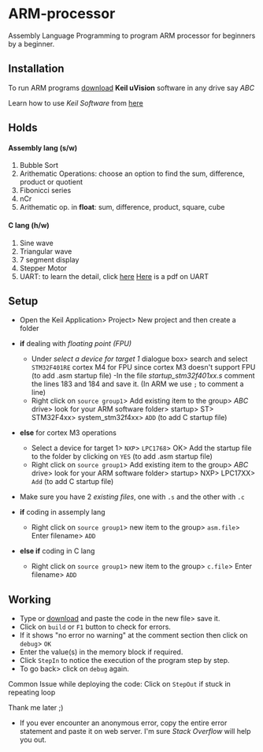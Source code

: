 # ARM-processor 
 Assembly Language Programming to program ARM processor for beginners by a beginner.
 
## Installation
To run ARM programs [download](https://drive.google.com/file/d/1D2ThQHlwVm-AKi4Ew58r6yp_oblK2fqs/view?usp=sharing) **Keil uVision** software in any drive say _ABC_

Learn how to use *Keil Software* from [here](https://www.youtube.com/watch?v=ED2wdbd6S68)

## Holds

#### Assembly lang (s/w)
1. Bubble Sort
2. Arithematic Operations: choose an option to find the sum, difference, product or quotient 
3. Fibonicci series
4. nCr 
5. Arithematic op. in **float**: sum, difference, product, square, cube

#### C lang (h/w)
1. Sine wave
2. Triangular wave
3. 7 segment display
4. Stepper Motor
5. UART: to learn the detail, click [here](https://drive.google.com/file/d/1yJnENCeT2e_TFNJ5Ksa7yWCwCQfuObPv/view)
    [Here](https://classroom.google.com/u/0/c/NTgyOTQwODI1NzVa/a/OTI1NzEyNjk5MzJa/details) is a pdf on UART 

## Setup
 - Open the Keil Application> Project> New project and then create a folder

 - **if** dealing with _floating point (FPU)_
      - Under *select a device for target 1* dialogue box> search and select `STM32F401RE` cortex M4 for FPU since cortex M3 doesn't support FPU (to add .asm startup file)
      -In the file *startup_stm32f401xx.s* comment the lines 183 and 184 and save it. 
        (In ARM we use `;` to comment a line)
      - Right click on `source group1`> Add existing item to the group> _ABC_ drive> look for your ARM software folder> startup> ST> STM32F4xx> system_stm32f4xx> `ADD` 
        (to add C startup file)
  - **else** for cortex M3 operations
     - Select a device for target 1> `NXP`> `LPC1768`> OK> Add the startup file to the folder by clicking on `YES` (to add .asm startup file)
     - Right click on `source group1`> Add existing item to the group> _ABC_ drive> look for your ARM software folder> startup> NXP> LPC17XX> `Add` (to add C startup file)

 - Make sure you have 2 _existing files_, one with `.s` and the other with `.c`  
 - **if** coding in assemply lang
     - Right click on `source group1`> new item to the group> `asm.file`> Enter filename> `ADD`
  - **else if** coding in C lang
     - Right click on `source group1`> new item to the group> `c.file`> Enter filename> `ADD`

## Working
 - Type or [download](https://github.com/AnkitaTandon/ARM-processor/tree/master/src) and paste the code in the new file> save it.
 - Click on `build` or `F1` button to check for errors.
 - If it shows "no error no warning" at the comment section then click on `debug`> `OK`
 - Enter the value(s) in the memory block if required. 
 - Click `StepIn` to notice the execution of the program step by step.
 - To go back> click on `debug` again.
 
 Common Issue while deploying the code: Click on `StepOut` if stuck in repeating loop

 Thank me later ;) 
  - If you ever encounter an anonymous error, copy the entire error statement and paste it on web server. I'm sure _Stack Overflow_ will help you out.  
